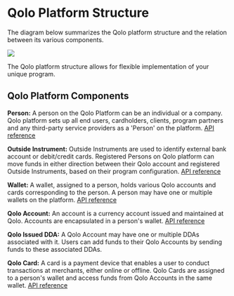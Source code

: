 # Qolo Platform Structure

The diagram below summarizes the Qolo platform structure and the relation between its various components.

![](RackMultipart20220324-4-btw0jy_html_7add8aeed6efeea4.png)

The Qolo platform structure allows for flexible implementation of your unique program.

## Qolo Platform Components

**Person:** A person on the Qolo Platform can be an individual or a company. Qolo platform sets up all end users, cardholders, clients, program partners and any third-party service providers as a &#39;Person&#39; on the platform. [API reference](https://devapi.qolopay.com/index.html#tag/Persons)

**Outside Instrument:** Outside Instruments are used to identify external bank account or debit/credit cards. Registered Persons on Qolo platform can move funds in either direction between their Qolo account and registered Outside Instruments, based on their program configuration. [API reference](https://devapi.qolopay.com/index.html#operation/CreateInstrument)

**Wallet:** A wallet, assigned to a person, holds various Qolo accounts and cards corresponding to the person. A person may have one or multiple wallets on the platform. [API reference](https://devapi.qolopay.com/index.html#operation/CreateWallet)

**Qolo Account:** An account is a currency account issued and maintained at Qolo. Accounts are encapsulated in a person&#39;s wallet. [API reference](https://devapi.qolopay.com/index.html#operation/CreateAccount)

**Qolo Issued DDA:** A Qolo Account may have one or multiple DDAs associated with it. Users can add funds to their Qolo Accounts by sending funds to these associated DDAs.

**Qolo Card:** A card is a payment device that enables a user to conduct transactions at merchants, either online or offline. Qolo Cards are assigned to a person&#39;s wallet and access funds from Qolo Accounts in the same wallet. [API reference](https://devapi.qolopay.com/index.html#operation/CreateCard)